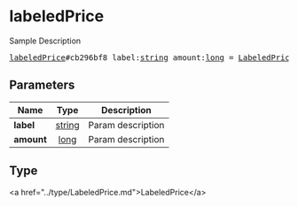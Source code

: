 # labeledPrice

Sample Description

<pre>
<a href="../constructor/labeledPrice.md">labeledPrice</a>#cb296bf8 label:<a href="../type/string.md">string</a> amount:<a href="../type/long.md">long</a> = <a href="../type/LabeledPrice.md">LabeledPrice</a>;
</pre>

## Parameters

| Name | Type | Description |
|------|:----:|-------------|
| **label** | <a href="../type/string.md">string</a> | Param description |
| **amount** | <a href="../type/long.md">long</a> | Param description |

## Type

&lt;a href=&#34;../type/LabeledPrice.md&#34;&gt;LabeledPrice&lt;/a&gt;

